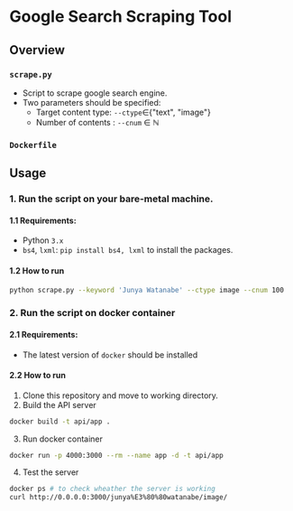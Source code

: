 # Google Search Scraping Tool
## Overview

### `scrape.py`
- Script to scrape google search engine.
- Two parameters should be specified:
  - Target content type: `--ctype`∈{"text", "image"}
  - Number of contents : `--cnum` ∈ ℕ 

### `Dockerfile`


## Usage

### 1. Run the script on your bare-metal machine.
#### 1.1 Requirements:
- Python `3.x`
- `bs4`, `lxml`: `pip install bs4, lxml` to install the packages.

#### 1.2 How to run
```bash
python scrape.py --keyword 'Junya Watanabe' --ctype image --cnum 100
```
### 2. Run the script on docker container

#### 2.1 Requirements:
- The latest version of `docker` should be installed

#### 2.2 How to run

1. Clone this repository and move to working directory.
2. Build the API server
```bash
docker build -t api/app .
```
3. Run docker container
```bash
docker run -p 4000:3000 --rm --name app -d -t api/app
```
4. Test the server
```bash
docker ps # to check wheather the server is working
curl http://0.0.0.0:3000/junya%E3%80%80watanabe/image/
```
